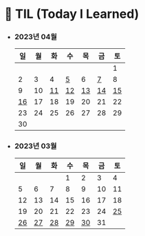 # 📆 TIL (Today I Learned)

- ### 2023년 04월

  | 일                                                                                 | 월  | 화                                                                                 | 수                                                                                 | 목                                                                                 | 금                                                                                 | 토                                                                                 |
  | ---------------------------------------------------------------------------------- | --- | ---------------------------------------------------------------------------------- | ---------------------------------------------------------------------------------- | ---------------------------------------------------------------------------------- | ---------------------------------------------------------------------------------- | ---------------------------------------------------------------------------------- |
  |                                                                                    |     |                                                                                    |                                                                                    |                                                                                    |                                                                                    | 1                                                                                  |
  | 2                                                                                  | 3   | 4                                                                                  | [5](https://github.com/monsta-zo/Today-I-Learned/blob/main/2023/04/2023-04-05.md)  | 6                                                                                  | [7](https://github.com/monsta-zo/Today-I-Learned/blob/main/2023/04/2023-04-07.md)  | 8                                                                                  |
  | 9                                                                                  | 10  | [11](https://github.com/monsta-zo/Today-I-Learned/blob/main/2023/04/2023-04-11.md) | [12](https://github.com/monsta-zo/Today-I-Learned/blob/main/2023/04/2023-04-12.md) | [13](https://github.com/monsta-zo/Today-I-Learned/blob/main/2023/04/2023-04-13.md) | [14](https://github.com/monsta-zo/Today-I-Learned/blob/main/2023/04/2023-04-14.md) | [15](https://github.com/monsta-zo/Today-I-Learned/blob/main/2023/04/2023-04-15.md) |
  | [16](https://github.com/monsta-zo/Today-I-Learned/blob/main/2023/04/2023-04-16.md) | 17  | 18                                                                                 | 19                                                                                 | 20                                                                                 | 21                                                                                 | 22                                                                                 |
  | 23                                                                                 | 24  | 25                                                                                 | 26                                                                                 | 27                                                                                 | 28                                                                                 | 29                                                                                 |
  | 30                                                                                 |     |                                                                                    |                                                                                    |                                                                                    |                                                                                    |                                                                                    |

- ### 2023년 03월

  | 일                                                                                 | 월                                                                                 | 화                                                                                 | 수                                                                                 | 목                                                                                 | 금  | 토                                                                                 |
  | ---------------------------------------------------------------------------------- | ---------------------------------------------------------------------------------- | ---------------------------------------------------------------------------------- | ---------------------------------------------------------------------------------- | ---------------------------------------------------------------------------------- | --- | ---------------------------------------------------------------------------------- |
  |                                                                                    |                                                                                    |                                                                                    | 1                                                                                  | 2                                                                                  | 3   | 4                                                                                  |
  | 5                                                                                  | 6                                                                                  | 7                                                                                  | 8                                                                                  | 9                                                                                  | 10  | 11                                                                                 |
  | 12                                                                                 | 13                                                                                 | 14                                                                                 | 15                                                                                 | 16                                                                                 | 17  | 18                                                                                 |
  | 19                                                                                 | 20                                                                                 | 21                                                                                 | 22                                                                                 | 23                                                                                 | 24  | [25](https://github.com/monsta-zo/Today-I-Learned/blob/main/2023/03/2023-03-25.md) |
  | [26](https://github.com/monsta-zo/Today-I-Learned/blob/main/2023/03/2023-03-26.md) | [27](https://github.com/monsta-zo/Today-I-Learned/blob/main/2023/03/2023-03-27.md) | [28](https://github.com/monsta-zo/Today-I-Learned/blob/main/2023/03/2023-03-28.md) | [29](https://github.com/monsta-zo/Today-I-Learned/blob/main/2023/03/2023-03-29.md) | [30](https://github.com/monsta-zo/Today-I-Learned/blob/main/2023/03/2023-03-30.md) | 31  |                                                                                    |
